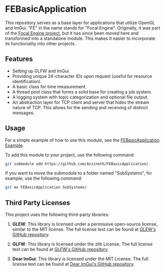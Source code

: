 # FEBasicApplication

This repository serves as a base layer for applications that utilize OpenGL and ImGui. "FE" in the name stands for "Focal Engine". Originally, it was part of the [Focal Engine project](https://github.com/Azzinoth/FocalEngine/), but it has since been moved here and transformed into a standalone module. This makes it easier to incorporate its functionality into other projects.

## Features

- Setting up GLFW and ImGui.
- Providing unique 24-character IDs upon request (useful for resource identification).
- A basic class for time measurement.
- A thread pool class that forms a solid base for creating a job system.
- A logging system with topic categorization and optional file output.
- An abstraction layer for TCP client and server that hides the stream nature of TCP. This allows for the sending and receiving of distinct messages.

## Usage

For a simple example of how to use this module, see the [FEBasicApplication Example](https://github.com/Azzinoth/FEBasicApplication-Example).

To add this module to your project, use the following command:

```bash
git submodule add https://github.com/Azzinoth/FEBasicApplication/
```

If you want to move the submodule to a folder named "SubSystems", for example, use the following command:

```bash
git mv FEBasicApplication SubSystems/
```

## Third Party Licenses

This project uses the following third-party libraries:

1) **GLEW**: This library is licensed under a permissive open-source license, similar to the MIT license. The full license text can be found at [GLEW's GitHub repository](https://github.com/nigels-com/glew/blob/master/LICENSE.txt).

2) **GLFW**: This library is licensed under the zlib License. The full license text can be found at [GLFW's GitHub repository](https://github.com/glfw/glfw/blob/master/LICENSE.md).

3) **Dear ImGui**: This library is licensed under the MIT License. The full license text can be found at [Dear ImGui's GitHub repository](https://github.com/ocornut/imgui/blob/master/LICENSE.txt).
